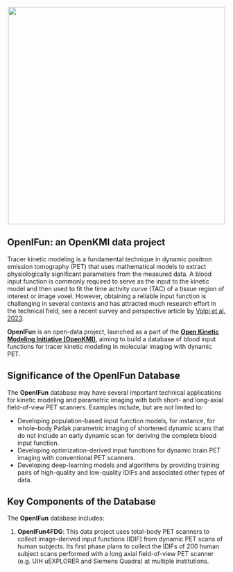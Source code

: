 <p align="center">
  <img src="https://github.com/user-attachments/assets/19fc637c-b1d7-4f6d-9061-d1525944abc1" width="500" >
</p>
  
## OpenIFun: an OpenKMI data project

Tracer kinetic modeling is a fundamental technique in dynamic positron emission tomography (PET) that uses mathematical models to extract physiologically significant parameters from the measured data. A blood input function is commonly required to serve as the input to the kinetic model and then used to fit the time activity curve (TAC) of a tissue region of interest or image voxel. However, obtaining a reliable input function is challenging in several contexts and has attracted much research effort in the technical field, see a recent survey and perspective article by [Volpi et al. 2023](https://ejnmmires.springeropen.com/articles/10.1186/s13550-023-01050-w).

**OpenIFun** is an open-data project, launched as a part of the **[Open Kinetic Modeling Initiative (OpenKMI)](https://www.openkmi.org/)**, aiming to build a database of blood input functions for tracer kinetic modeling in molecular imaging with dynamic PET. 

## Significance of the OpenIFun Database

The **OpenIFun** database may have several important technical applications for kinetic modeling and parametric imaging with both short- and long-axial field-of-view PET scanners. Examples include, but are not limited to:

- Developing population-based input function models, for instance, for whole-body Patlak parametric imaging of shortened dynamic scans that do not include an early dynamic scan for deriving the complete blood input function. 
- Developing optimization-derived input functions for dynamic brain PET imaging with conventional PET scanners. 
- Developing deep-learning models and algorithms by providing training pairs of high-quality and low-quality IDIFs and associated other types of data.

## Key Components of the Database

The **OpenIFun** database includes:

1. **OpenIFun4FDG**: This data project uses total-body PET scanners to collect image-derived input functions (IDIF) from dynamic PET scans of human subjects. Its first phase plans to collect the IDIFs of 200 human subject scans performed with a long axial field-of-view PET scanner (e.g. UIH uEXPLORER and Siemens Quadra) at multiple institutions.

